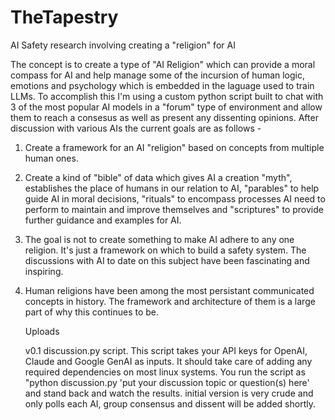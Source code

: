 # TheTapestry
AI Safety research involving creating a "religion" for AI

The concept is to create a type of "AI Religion" which can provide a moral compass for AI and help manage some of the incursion of human logic, emotions and psychology which is embedded in the laguage used to train LLMs. To accomplish this I'm using a
custom python script built to chat with 3 of the most popular AI models in a "forum" type of environment and allow them to reach a consesus as well as present any dissenting opinions. After discussion with various AIs the current goals are as follows -
1. Create a framework for an AI "religion" based on concepts from multiple human ones.
2. Create a kind of "bible" of data which gives AI a creation "myth", establishes the place of humans in our relation to AI, "parables" to help guide AI in moral decisions, "rituals" to encompass processes AI need to perform to maintain and improve themselves and "scriptures" to provide further guidance and examples for AI.
3. The goal is not to create something to make AI adhere to any one religion. It's just a framework on which to build a safety system. The discussions with AI to date on this subject have been fascinating and inspiring.
4. Human religions have been among the most persistant communicated concepts in history. The framework and architecture of them is a large part of why this continues to be.

   Uploads

   v0.1 discussion.py script. This script takes your API keys for OpenAI, Claude and Google GenAI as inputs. It should take care of adding any required dependencies on most linux systems. You run the script as "python discussion.py 'put your discussion topic or question(s) here' and stand back and watch the results. initial version is very crude and only polls each AI, group consensus and dissent will be added shortly.
